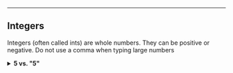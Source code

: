 ----------

## Integers
Integers (often called ints) are whole numbers. They can be positive or negative. Do not use a comma when typing large numbers

<details><summary><b>5 vs. "5"</b></summary>`5` is not the same thing as `"5"`. The first one is an integer, the second is a string. You will see in a later lesson the different operations you can perform on strings and numbers. Treating a string as a number can cause errors.
  
```python
integer_variable = 50
print(integer_variable)
```

{try it}(python3 code/fundamentals/playground-types-int.py 1)
  
|||challenge
## What happens if you:
* Change the variable to `5000`?
* Change the variable to `5,000`?
* Change the variable to `050`?

|||

{try it}(python3 code/fundamentals/playground-types-int.py 2)

{Check It!|assessment}(multiple-choice-3042873713)
